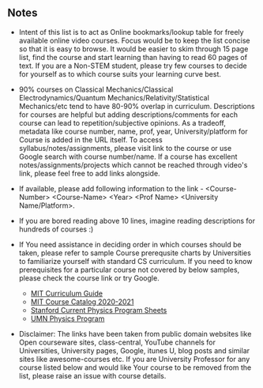 
## Notes
- Intent of this list is to act as Online bookmarks/lookup table for freely available online video courses. Focus would be to keep the list concise so that it is easy to browse. It would be easier to skim through 15 page list, find the course and start learning than having to read 60 pages of text. If you are a Non-STEM student, please try few courses to decide for yourself as to which course suits your learning curve best.

- 90% courses on Classical Mechanics/Classical Electrodynamics/Quantum Mechanics/Relativity/Statistical Mechanics/etc tend to have 80-90% overlap in curriculum. Descriptions for courses are helpful but adding descriptions/comments for each course can lead to repetition/subjective opinions. As a tradeoff, metadata like course number, name, prof, year, University/platform for Course is added in the URL itself. To access syllabus/notes/assignments, please visit link to the course or use Google search with course number/name. If a course has excellent notes/assignments/projects which cannot be reached through video's link, please feel free to add links alongside. 

- If available, please add following information to the link - &lt;Course-Number&gt; &lt;Course-Name&gt; &lt;Year&gt; &lt;Prof Name&gt; &lt;University Name/Platform&gt;. 

- If you are bored reading above 10 lines, imagine reading descriptions for hundreds of courses :)

- If You need assistance in deciding order in which courses should be taken, please refer to sample Course prerequsite charts by Universities to familiarize yourself with standard CS curriculum. If you need to know prerequisites for a particular course not covered by below samples, please check the course link or try Google.
  - [MIT Curriculum Guide](https://ocw.mit.edu/courses/mit-curriculum-guide/)
  - [MIT Course Catalog 2020-2021](http://catalog.mit.edu/subjects/8/)
  - [Stanford Current Physics Program Sheets](https://exploredegrees.stanford.edu/schoolofhumanitiesandsciences/physics/#bachelorstext)
  - [UMN Physics Program](https://onestop2.umn.edu/pcas/viewCatalogProgram.do?programID=150&strm=1163&campus=UMNTC)
  
  
- Disclaimer: The links have been taken from public domain websites like Open courseware sites, class-central, YouTube channels for Universities, University pages, Google, itunes U, blog posts and similar sites like awesome-courses etc. If you are University Professor for any course listed below and would like Your course to be removed from the list, please raise an issue with course details.
